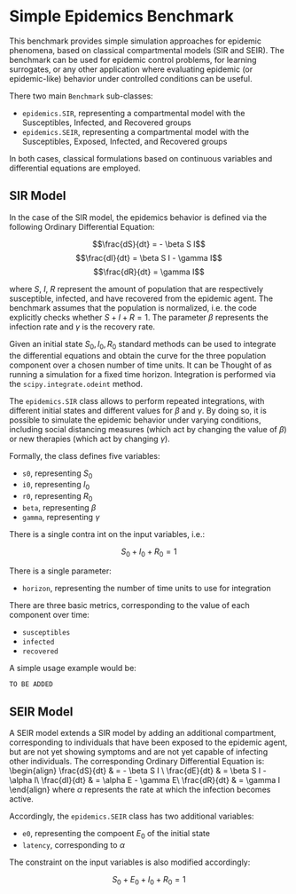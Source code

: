 # Simple Epidemics Benchmark

This benchmark provides simple simulation approaches for epidemic phenomena, based on classical compartmental models (SIR and SEIR).
The benchmark can be used for epidemic control problems, for learning surrogates, or any other application where evaluating epidemic (or epidemic-like) behavior under controlled conditions can be useful.

There two main `Benchmark` sub-classes:

* `epidemics.SIR`, representing a compartmental model with the Susceptibles, Infected, and Recovered groups
* `epidemics.SEIR`, representing a compartmental model with the Susceptibles, Exposed, Infected, and Recovered groups

In both cases, classical formulations based on continuous variables and differential equations are employed.

## SIR Model

In the case of the SIR model, the epidemics behavior is defined via the following Ordinary Differential Equation:

$$\frac{dS}{dt} = - \beta S I$$
$$\frac{dI}{dt} = \beta S I - \gamma I$$
$$\frac{dR}{dt} = \gamma I$$

where $S$, $I$, $R$ represent the amount of population that are respectively susceptible, infected, and have recovered from the epidemic agent.
The benchmark assumes that the population is normalized, i.e. the code explicitly checks whether $S + I + R = 1$.
The parameter $\beta$ represents the infection rate and $\gamma$ is the recovery rate.

Given an initial state $S_0, I_0, R_0$ standard methods can be used to integrate the differential equations and obtain the curve for the three population component over a chosen number of time units. It can be Thought of as running a simulation for a fixed time horizon. Integration is performed via the `scipy.integrate.odeint` method.

The `epidemics.SIR` class allows to perform repeated integrations, with different initial states and different values for $\beta$ and $\gamma$. By doing so, it is possible to simulate the epidemic behavior under varying conditions, including social distancing measures (which act by changing the value of $\beta$) or new therapies (which act by changing $\gamma$).

Formally, the class defines five variables:

* `s0`, representing $S_0$
* `i0`, representing $I_0$
* `r0`, representing $R_0$
* `beta`, representing $\beta$
* `gamma`, representing $\gamma$

There is a single contra int on the input variables, i.e.:

$$S_0 + I_0 + R_0 = 1$$

There is a single parameter:

* `horizon`, representing the number of time units to use for integration

There are three basic metrics, corresponding to the value of each component over time:

* `susceptibles`
* `infected`
* `recovered`

A simple usage example would be:

```python
TO BE ADDED
```

## SEIR Model

A SEIR model extends a SIR model by adding an additional compartment, corresponding to individuals that have been exposed to the epidemic agent, but are not yet showing symptoms and are not yet capable of infecting other individuals. The corresponding Ordinary Differential Equation is:
\begin{align}
\frac{dS}{dt} & = - \beta S I \\
\frac{dE}{dt} & = \beta S I - \alpha I\\
\frac{dI}{dt} & = \alpha E - \gamma E\\
\frac{dR}{dt} & = \gamma I
\end{align}
where $\alpha$ represents the rate at which the infection becomes active.

Accordingly, the `epidemics.SEIR` class has two additional variables:

* `e0`, representing the compoent $E_0$ of the initial state
* `latency`, corresponding to $\alpha$

The constraint on the input variables is also modified accordingly:

$$S_0 + E_0 + I_0 + R_0 = 1$$
